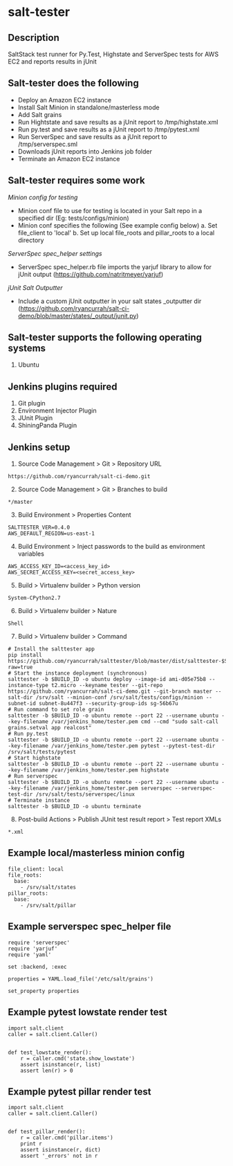 salt-tester
===========


Description
-----------

SaltStack test runner for Py.Test, Highstate and ServerSpec tests for AWS EC2 and reports results in jUnit


Salt-tester does the following
------------------------------

- Deploy an Amazon EC2 instance
- Install Salt Minion in standalone/masterless mode
- Add Salt grains
- Run Hightstate and save results as a jUnit report to /tmp/highstate.xml
- Run py.test and save results as a jUnit report to /tmp/pytest.xml
- Run ServerSpec and save results as a jUnit report to /tmp/serverspec.sml
- Downloads jUnit reports into Jenkins job folder
- Terminate an Amazon EC2 instance


Salt-tester requires some work
------------------------------

*Minion config for testing*
- Minion conf file to use for testing is located in your Salt repo in a specified dir (Eg: tests/configs/minion)
- Minion conf specifies the following (See example config below)
    a. Set file_client to 'local'
    b. Set up local file_roots and pillar_roots to a local directory

*ServerSpec spec_helper settings*
- ServerSpec spec_helper.rb file imports the yarjuf library to allow for jUnit output (https://github.com/natritmeyer/yarjuf)

*jUnit Salt Outputter*
- Include a custom jUnit outputter in your salt states _outputter dir (https://github.com/ryancurrah/salt-ci-demo/blob/master/states/_output/junit.py) 


Salt-tester supports the following operating systems
----------------------------------------------------

1. Ubuntu


Jenkins plugins required
------------------------

1. Git plugin
2. Environment Injector Plugin
3. JUnit Plugin
4. ShiningPanda Plugin


Jenkins setup
-------------

1. Source Code Management > Git > Repository URL

```
https://github.com/ryancurrah/salt-ci-demo.git
```

2. Source Code Management > Git > Branches to build

```
*/master
```

3. Build Environment > Properties Content

```
SALTTESTER_VER=0.4.0
AWS_DEFAULT_REGION=us-east-1
```

4. Build Environment > Inject passwords to the build as environment variables 

```
AWS_ACCESS_KEY_ID=<access_key_id>
AWS_SECRET_ACCESS_KEY=<secret_access_key>
```

5. Build > Virtualenv builder > Python version

```
System-CPython2.7
```

6. Build > Virtualenv builder > Nature

```
Shell
```

7. Build > Virtualenv builder > Command

```
# Install the salttester app
pip install https://github.com/ryancurrah/salttester/blob/master/dist/salttester-$SALTTESTER_VER.tar.gz?raw=true
# Start the instance deployment (synchronous)
salttester -b $BUILD_ID -o ubuntu deploy --image-id ami-d05e75b8 --instance-type t2.micro --keyname tester --git-repo https://github.com/ryancurrah/salt-ci-demo.git --git-branch master --salt-dir /srv/salt --minion-conf /srv/salt/tests/configs/minion --subnet-id subnet-8u447f3 --security-group-ids sg-56b67u
# Run command to set role grain
salttester -b $BUILD_ID -o ubuntu remote --port 22 --username ubuntu --key-filename /var/jenkins_home/tester.pem cmd --cmd "sudo salt-call grains.setval app realcost"
# Run py.test
salttester -b $BUILD_ID -o ubuntu remote --port 22 --username ubuntu --key-filename /var/jenkins_home/tester.pem pytest --pytest-test-dir /srv/salt/tests/pytest
# Start highstate
salttester -b $BUILD_ID -o ubuntu remote --port 22 --username ubuntu --key-filename /var/jenkins_home/tester.pem highstate
# Run serverspec
salttester -b $BUILD_ID -o ubuntu remote --port 22 --username ubuntu --key-filename /var/jenkins_home/tester.pem serverspec --serverspec-test-dir /srv/salt/tests/serverspec/linux
# Terminate instance
salttester -b $BUILD_ID -o ubuntu terminate
```

8. Post-build Actions > Publish JUnit test result report > Test report XMLs

```
*.xml
```


Example local/masterless minion config
--------------------------------------

```
file_client: local
file_roots:
  base:
    - /srv/salt/states
pillar_roots:
  base:
    - /srv/salt/pillar
```


Example serverspec spec_helper file
-----------------------------------

```
require 'serverspec'
require 'yarjuf'
require 'yaml'

set :backend, :exec

properties = YAML.load_file('/etc/salt/grains')

set_property properties
```


Example pytest lowstate render test
-----------------------------------

```
import salt.client
caller = salt.client.Caller()


def test_lowstate_render():
    r = caller.cmd('state.show_lowstate')
    assert isinstance(r, list)
    assert len(r) > 0
```


Example pytest pillar render test
---------------------------------

```
import salt.client
caller = salt.client.Caller()


def test_pillar_render():
    r = caller.cmd('pillar.items')
    print r
    assert isinstance(r, dict)
    assert '_errors' not in r
```